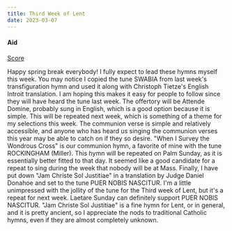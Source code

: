 ```yaml
---
title: Third Week of Lent
date: 2023-03-07
---
```


#### Aid

[Score](/music/lenta-3/aid.pdf)

Happy spring break everybody! I fully expect to lead these hymns myself this week. You may notice I copied the tune SWABIA from last week's transfiguration hymn and used it along with Christoph Tietze's English Introit translation. I am hoping this makes it easy for people to follow since they will have heard the tune last week. The offertory will be Attende Domine, probably sung in English, which is a good option because it is simple. This will be repeated next week, which is something of a theme for my selections this week. The communion verse is simple and relatively accessible, and anyone who has heard us singing the communion verses this year may be able to catch on if they so desire. "When I Survey the Wondrous Cross" is our communion hymn, a favorite of mine with the tune ROCKINGHAM (Miller). This hymn will be repeated on Palm Sunday, as it is essentially better fitted to that day. It seemed like a good candidate for a repeat to sing during the week that nobody will be at Mass. Finally, I have put down "Jam Christe Sol Justitiae" in a translation by Judge Daniel Donahoe and set to the tune PUER NOBIS NASCITUR. I'm a little unimpressed with the jollity of the tune for the Third week of Lent, but it's a repeat for next week. Laetare Sunday can definitely support PUER NOBIS NASCITUR. "Jam Christe Sol Justitiae" is a fine hymn for Lent, or in general, and it is pretty ancient, so I appreciate the nods to traditional Catholic hymns, even if they are almost completely unknown.
